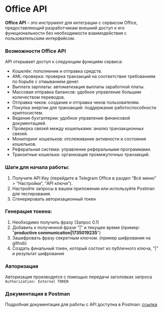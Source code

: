 # Office API

**Office API** – это инструмент для интеграции с сервисом Office, предоставляющий разработчикам внешний доступ к его функциональности без необходимости взаимодействия с пользовательским интерфейсом.

### Возможности Office API
API открывает доступ к следующим функциям сервиса:
- Кошелёк: пополнение и отправка средств.
- AML-проверка: проверка транзакций на соответствие требованиям по борьбе с отмыванием денег.
- Выплата зарплаты: автоматизация выплаты заработной платы.
- Массовая отправка балансов: удобное управление большим количеством переводов.
- Отправка чеков: создание и отправка чеков пользователям.
- Покупка энергии для транзакций: поддержание работоспособности криптосистем.
- Ведение бухгалтерии: удобное управление финансовой документацией.
- Проверка связей между кошельками: анализ транзакционных связей.
- Мониторинг кошельков: отслеживание активности и состояния кошельков.
- Реферальная система: управление реферальными программами.
- Транзитные кошельки: организация промежуточных транзакций.

### Шаги для начала работы:
1. Получите API Key (перейдите в Telegram Office в раздел “Всё меню” > “Настройки”, “API ключи”).
2. Настройте запросы в вашем приложении или используйте Postman для тестирования.
3. Сгенерировать авторизационный токен

### Генерация токена:
1. Необходимо получить фразу (Запрос 0.1)
2. Добавить к полученной фразе "|" и текущее время (пример: "**productive communication|1735019235**")
3. Зашифровать фразу секретным ключом. (пример шифрования на github)
4. Создать финальный токен, который состоит из публичного ключа, "|" и результат шифрования

### Авторизация
Авторизация производится с помощью передачи заголовках запроса ``Authorization: External TOKEN``

### Документация в Postman

Подробная документация для работы с API доступна в Postman: [ссылка](https://documenter.getpostman.com/view/7317157/2sAYJ4i1D5)
